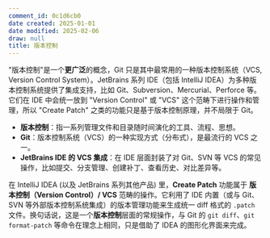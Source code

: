 ```yaml
---
comment_id: 0c1d6cb0
date created: 2025-01-01
date modified: 2025-02-06
draw: null
title: 版本控制
---
```

"版本控制"是一个**更广泛**的概念，Git 只是其中最常用的一种版本控制系统（VCS, Version Control System）。JetBrains 系列 IDE（包括 IntelliJ IDEA）为多种版本控制系统提供了集成支持，比如 Git、Subversion、Mercurial、Perforce 等。它们在 IDE 中会统一放到 "Version Control" 或 "VCS" 这个范畴下进行操作和管理，所以 "Create Patch" 之类的功能只是基于版本控制原理，并不局限于 Git。

- **版本控制**：指一系列管理文件和目录随时间演化的工具、流程、思想。
- **Git**：版本控制系统（VCS）的一种实现方式（分布式），是最流行的 VCS 之一。
- **JetBrains IDE 的 VCS 集成**：在 IDE 层面封装了对 Git、SVN 等 VCS 的常见操作，比如提交、分支管理、创建补丁、查看历史、对比差异等。

在 IntelliJ IDEA (以及 JetBrains 系列其他产品) 里，**Create Patch** 功能属于 **版本控制（Version Control）/ VCS** 范畴的操作。它利用了 IDE 内置（或与 Git、SVN 等外部版本控制系统集成）的版本管理功能来生成统一 diff 格式的 `.patch` 文件。换句话说，这是一个**版本控制**层面的常规操作，与 Git 的 `git diff`、`git format-patch` 等命令在理念上相同，只是借助了 IDEA 的图形化界面来完成。
